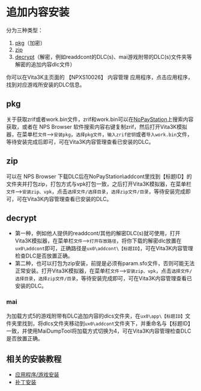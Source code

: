 # 追加内容安装
分为三种类型：
1. [pkg](https:///Croden1999.github.io/Vita3K-quick-guide/README_ADDCONT.md#pkg)（加密）
2. [zip](https://Croden1999.github.io/Vita3K-quick-guide/README_ADDCONT.md#zip)
3. [decrypt](https://Croden1999.github.io/Vita3K-quick-guide/edit/master/README_ADDCONT.md#decrypt)（解密，例如readdcont的DLC(s)、mai游戏附带的DLC(s)文件夹等解密的追加内容dlc文件）

你可以在Vita3K主页面的 【NPXS10026】 内容管理 应用程序，点击应用程序，找到对应游戏所安装的DLC信息。

## pkg
关于获取zrif或者work.bin文件，zrif和work.bin可以在[NoPayStation](https://nopaystation.com)上搜索内容获取，或者在 NPS Browser 软件搜索内容右键复制zrif，然后打开Vita3K模拟器，在菜单栏`文件`——>`安装pkg`，`选择pkg文件`，`输入zrif密钥`或者`导入work.bin`文件，等待安装完成后即可，可在Vita3K内容管理查看已安装的DLC。

## zip
可以在 NPS Browser 下载DLC后在NoPayStation\addcont里找到【标题ID】的文件夹并打包zip，打包方式与vpk打包一致，之后打开Vita3K模拟器，在菜单栏`文件`——>`安装zip、vpk`，点击`选择文件/选择目录`，`选择zip文件/目录`，等待安装完成即可，可在Vita3K内容管理查看已安装的DLC。

## decrypt
- 第一种，例如他人提供的readdcont/其他的解密DLC(s)就可使用，打开Vita3K模拟器，在菜单栏`文件`——>`打开存放路径`，将你下载的解密dlc放置在`ux0\addcont`即可，正确路径是`ux0\addcont\【标题ID】`，可在Vita3K内容管理检查DLC是否放置正确。
- 第二种，也可以打包为zip安装，前提是必须有param.sfo文件，否则可能无法正常安装。打开Vita3K模拟器，在菜单栏`文件`——>`安装zip、vpk`，点击`选择文件/选择目录`，`选择zip文件/目录`，等待安装完成即可，可在Vita3K内容管理查看已安装的DLC。

### mai
为加载方式5的游戏附带有DLC追加内容的dlcs文件夹，在`ux0\app\【标题ID】`文件夹里找到，将dlcs文件夹移动到`ux0\addcont`文件夹下，并重命名与【标题ID】一致，并使用MaiDumpTool将加载方式切换为4，可在Vita3K内容管理检查DLC是否放置正确。

## 相关的安装教程
- [应用程序/游戏安装](http://croden1999.github.io/Vita3K-quick-guide/README_APP)
- [补丁安装](http://croden1999.github.io/Vita3K-quick-guide/README_PATCH)
